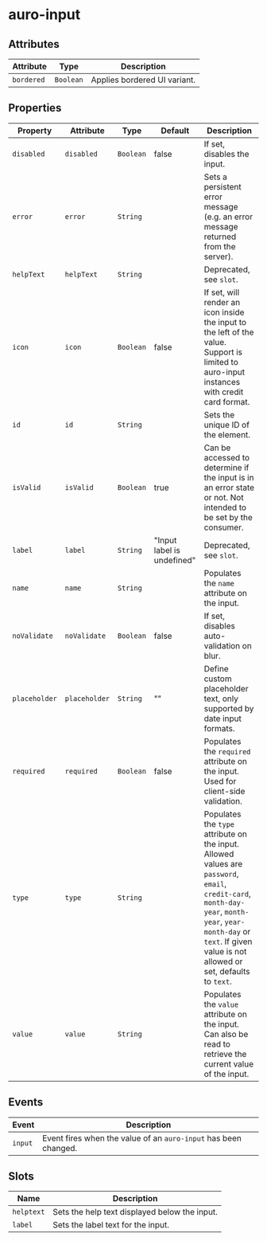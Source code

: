 # auro-input

## Attributes

| Attribute  | Type      | Description                  |
|------------|-----------|------------------------------|
| `bordered` | `Boolean` | Applies bordered UI variant. |

## Properties

| Property      | Attribute     | Type      | Default                    | Description                                      |
|---------------|---------------|-----------|----------------------------|--------------------------------------------------|
| `disabled`    | `disabled`    | `Boolean` | false                      | If set, disables the input.                      |
| `error`       | `error`       | `String`  |                            | Sets a persistent error message (e.g. an error message returned from the server). |
| `helpText`    | `helpText`    | `String`  |                            | Deprecated, see `slot`.                          |
| `icon`        | `icon`        | `Boolean` | false                      | If set, will render an icon inside the input to the left of the value. Support is limited to auro-input instances with credit card format. |
| `id`          | `id`          | `String`  |                            | Sets the unique ID of the element.               |
| `isValid`     | `isValid`     | `Boolean` | true                       | Can be accessed to determine if the input is in an error state or not. Not intended to be set by the consumer. |
| `label`       | `label`       | `String`  | "Input label is undefined" | Deprecated, see `slot`.                          |
| `name`        | `name`        | `String`  |                            | Populates the `name` attribute on the input.     |
| `noValidate`  | `noValidate`  | `Boolean` | false                      | If set, disables auto-validation on blur.        |
| `placeholder` | `placeholder` | `String`  | ""                         | Define custom placeholder text, only supported by date input formats. |
| `required`    | `required`    | `Boolean` | false                      | Populates the `required` attribute on the input. Used for client-side validation. |
| `type`        | `type`        | `String`  |                            | Populates the `type` attribute on the input. Allowed values are `password`, `email`, `credit-card`, `month-day-year`, `month-year`, `year-month-day`  or `text`. If given value is not allowed or set, defaults to `text`. |
| `value`       | `value`       | `String`  |                            | Populates the `value` attribute on the input. Can also be read to retrieve the current value of the input. |

## Events

| Event   | Description                                      |
|---------|--------------------------------------------------|
| `input` | Event fires when the value of an `auro-input` has been changed. |

## Slots

| Name       | Description                                   |
|------------|-----------------------------------------------|
| `helptext` | Sets the help text displayed below the input. |
| `label`    | Sets the label text for the input.            |
